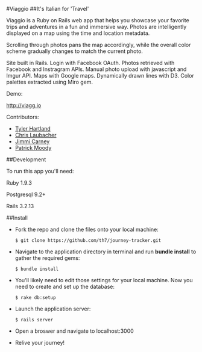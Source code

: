 #Viaggio
##It's Italian for 'Travel'

Viaggio is a Ruby on Rails web app that helps you showcase your favorite trips and adventures in a fun and immersive way. Photos are intelligently displayed on a map using the time and location metadata.

Scrolling through photos pans the map accordingly, while the overall color scheme gradually changes to match the current photo.

Site built in Rails. Login with Facebook OAuth. Photos retrieved with Facebook and Instragram APIs. Manual photo upload with javascript and Imgur API. Maps with Google maps. Dynamically drawn lines with D3. Color palettes extracted using Miro gem.

Demo:

<http://viagg.io>


Contributors:
- [Tyler Hartland](https://github.com/th7)
- [Chris Laubacher](https://github.com/claubacher)
- [Jimmi Carney](https://github.com/ayoformayo)
- [Patrick Moody](https://github.com/patmood)



##Development

To run this app you'll need:

Ruby 1.9.3

Postgresql 9.2+

Rails 3.2.13



##Install

- Fork the repo and clone the files onto your local machine:

      $ git clone https://github.com/th7/journey-tracker.git

- Navigate to the application directory in terminal and run **bundle install** to gather the required gems:

      $ bundle install

- You'll likely need to edit those settings for your local machine. Now you need to create and set up the database:

      $ rake db:setup

- Launch the application server:

      $ rails server

- Open a broswer and navigate to localhost:3000

- Relive your journey!
